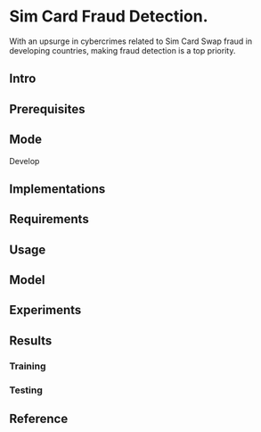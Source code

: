 # Sim Card Fraud Detection.
With an upsurge in cybercrimes related to Sim Card Swap fraud in developing countries, making fraud detection is a top priority. 

## Intro

## Prerequisites

## Mode
Develop

## Implementations

## Requirements

## Usage

## Model 

## Experiments

## Results

### Training

### Testing

## Reference
